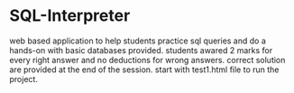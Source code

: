 # SQL-Interpreter
web based application to help students practice sql queries and do a hands-on with basic databases provided. students awared 2 marks for every right answer and no deductions for wrong answers. correct solution are provided at the end of the session.
start with test1.html file to run the project.
